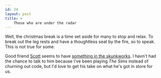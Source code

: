 ```yaml
---
id: 24
layout: post
title: >
    Those who are under the radar
---
```


Well, the christmas break is a time set aside for many to stop and relax. To break out the leg rests and have a thoughtless seat by the fire, so to speak. This is not true for some.

Good friend <a href="http://fuzzyblog.com">Scott</a> seems to have <a href="http://www.ookles.com/">something in the skunkworks</a>. I havn't had the chance to talk to him because I've been playing <i>The Sims</i> instead of churning out code, but I'd love to get his take on what he's got in store for us.
